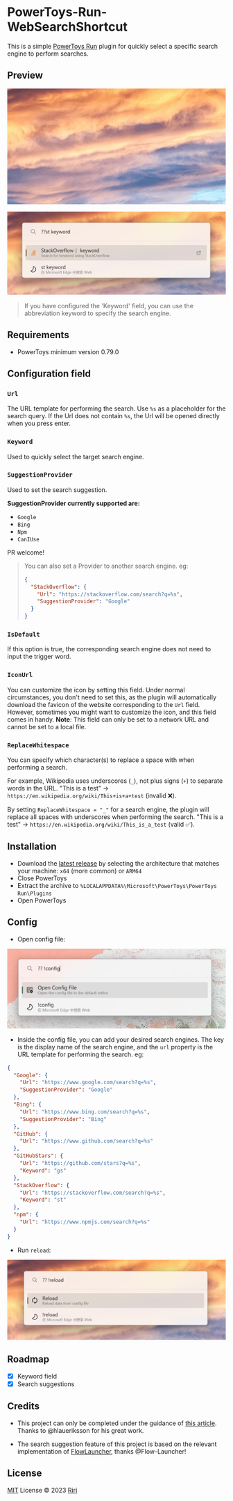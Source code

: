 # PowerToys-Run-WebSearchShortcut

This is a simple [PowerToys Run](https://docs.microsoft.com/en-us/windows/powertoys/run) plugin for quickly select a specific search engine to perform searches.

## Preview

![search-preview](./ScreenShots/preview.gif)

![Keyword](./ScreenShots/keyword.png)
> If you have configured the 'Keyword' field, you can use the abbreviation keyword to specify the search engine.

## Requirements

- PowerToys minimum version 0.79.0

## Configuration field

### `Url`

The URL template for performing the search. Use `%s` as a placeholder for the search query. If the Url does not contain `%s`, the Url will be opened directly when you press enter.

### `Keyword`

Used to quickly select the target search engine.

### `SuggestionProvider`

Used to set the search suggestion.

**SuggestionProvider currently supported are:**

- `Google`
- `Bing`
- `Npm`
- `CanIUse`

PR welcome!

> You can also set a Provider to another search engine.
> eg:
>
> ```json
> {
>   "StackOverflow": {
>     "Url": "https://stackoverflow.com/search?q=%s",
>     "SuggestionProvider": "Google"
>   }
> }
> ```

### `IsDefault`

If this option is true, the corresponding search engine does not need to input the trigger word.

### `IconUrl`

You can customize the icon by setting this field. Under normal circumstances, you don't need to set this, as the plugin will automatically download the favicon of the website corresponding to the `Url` field. However, sometimes you might want to customize the icon, and this field comes in handy. **Note**: This field can only be set to a network URL and cannot be set to a local file.

### `ReplaceWhitespace`

You can specify which character(s) to replace a space with when performing a search.

For example, Wikipedia uses underscores (`_`), not plus signs (`+`) to separate words in the URL. "This is a test" → `https://en.wikipedia.org/wiki/This+is+a+test` (invalid ❌).

By setting `ReplaceWhitespace = "_"` for a search engine, the plugin will replace all spaces with underscores when performing the search. "This is a test" → `https://en.wikipedia.org/wiki/This_is_a_test` (valid ✅).

## Installation

- Download the [latest release](https://github.com/Daydreamer-riri/PowerToys-Run-WebSearchShortcut/releases/) by selecting the architecture that matches your machine: `x64` (more common) or `ARM64`
- Close PowerToys
- Extract the archive to `%LOCALAPPDATA%\Microsoft\PowerToys\PowerToys Run\Plugins`
- Open PowerToys

## Config

- Open config file:

![config](./ScreenShots/config.png)

- Inside the config file, you can add your desired search engines. The key is the display name of the search engine, and the `url` property is the URL template for performing the search.
eg:

```json
{
  "Google": {
    "Url": "https://www.google.com/search?q=%s",
    "SuggestionProvider": "Google"
  },
  "Bing": {
    "Url": "https://www.bing.com/search?q=%s",
    "SuggestionProvider": "Bing"
  },
  "GitHub": {
    "Url": "https://www.github.com/search?q=%s"
  },
  "GitHubStars": {
    "Url": "https://github.com/stars?q=%s",
    "Keyword": "gs"
  },
  "StackOverflow": {
    "Url": "https://stackoverflow.com/search?q=%s",
    "Keyword": "st"
  },
  "npm": {
    "Url": "https://www.npmjs.com/search?q=%s"
  }
}
```

- Run `reload`:

![reload](./ScreenShots/reload.png)

## Roadmap

- [x] Keyword field
- [x] Search suggestions

## Credits

- This project can only be completed under the guidance of [this article](https://conductofcode.io/post/creating-custom-powertoys-run-plugins/). Thanks to @hlaueriksson for his great work.

- The search suggestion feature of this project is based on the relevant implementation of [FlowLauncher](https://github.com/Flow-Launcher/Flow.Launcher?tab=readme-ov-file#web-searches--urls), thanks @Flow-Launcher!

## License

[MIT](./LICENSE) License © 2023 [Riri](https://github.com/Daydreamer-riri)

